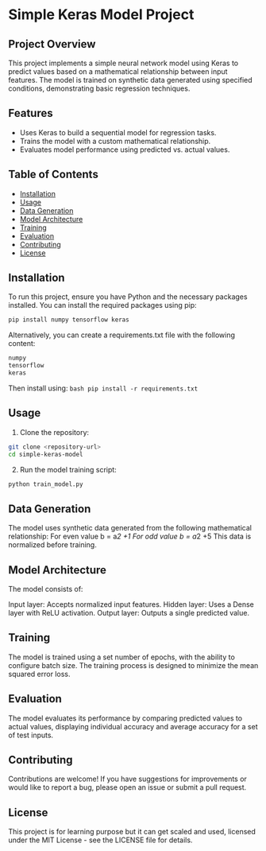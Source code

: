 # Simple Keras Model Project

## Project Overview
This project implements a simple neural network model using Keras to predict values based on a mathematical relationship between input features. The model is trained on synthetic data generated using specified conditions, demonstrating basic regression techniques.

## Features
- Uses Keras to build a sequential model for regression tasks.
- Trains the model with a custom mathematical relationship.
- Evaluates model performance using predicted vs. actual values.

## Table of Contents
- [Installation](#installation)
- [Usage](#usage)
- [Data Generation](#data-generation)
- [Model Architecture](#model-architecture)
- [Training](#training)
- [Evaluation](#evaluation)
- [Contributing](#contributing)
- [License](#license)

## Installation
To run this project, ensure you have Python and the necessary packages installed. You can install the required packages using pip:
```bash
pip install numpy tensorflow keras
```

Alternatively, you can create a requirements.txt file with the following content:
```bash
numpy
tensorflow
keras
```

Then install using: ```bash pip install -r requirements.txt```

## Usage
1. Clone the repository:
```bash
git clone <repository-url>
cd simple-keras-model
```
2. Run the model training script:
```bash
python train_model.py
```

## Data Generation
The model uses synthetic data generated from the following mathematical relationship:
 For even value b = a*2 +1
 For odd value b = a*2 +5
This data is normalized before training.

## Model Architecture
The model consists of:

Input layer: Accepts normalized input features.
Hidden layer: Uses a Dense layer with ReLU activation.
Output layer: Outputs a single predicted value.

## Training
The model is trained using a set number of epochs, with the ability to configure batch size. The training process is designed to minimize the mean squared error loss.

## Evaluation
The model evaluates its performance by comparing predicted values to actual values, displaying individual accuracy and average accuracy for a set of test inputs.

## Contributing
Contributions are welcome! If you have suggestions for improvements or would like to report a bug, please open an issue or submit a pull request.

## License
This project is for learning purpose but it can get scaled and used, licensed under the MIT License - see the LICENSE file for details.
